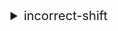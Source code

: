 <details>
<summary style='font-size: 20px;'>incorrect-shift</summary>
<div markdown='1'>

### Detect Results

| Detector | Impact | Confidence | Info |
|:---:|:---:|:---:|:---:|
| incorrect-shift | <span style='color:lightcoral'> High </span> | <span style='color:lightcoral'> High </span> | Bar.f() (test/detector/shift.sol#13-17) contains an incorrect shift operation: a = 8 >>' a (test/detector/shift.sol#15)
 |||


### Vulnerabiltiy in code:

```solidity
line 13:     function f() internal pure returns (uint a) {

```
 ---

 ```solidity
line 15:             a := sar(a, 8)

```
 ---

 When using shift operations in an assembly function, it is important to check for cases where the parameters are in the wrong order.

### Exploit scenario:


```solidity
contract C {
    function f() internal returns (uint a) {
        assembly {
            a := shr(a, 8)
        }
    }
}
```
`shr(a, 8)`: Shifts the bits of variable 'a' 8 positions to the right. In other words, it moves the value of 'a' 8 bits to the right.
`shr(8, a)`: Shifts the number 8 to the right by the number of bits in variable 'a'. This safely shifts 'a' to the right by 8 bits, regardless of its value.

`shl(a, 8)`: The variable a is being shifted. The result can vary depending on the value and bit length of a. If a has a sufficiently large value such that left-shifting it would exceed the bit length, unexpected values may occur.
`shl(8, a)`: The number 8 is a fixed value being used to perform the shift operation. Therefore, the result of the shift operation depends solely on the value of the variable a. Consequently, it's safe to perform an 8-bit left shift on a, regardless of its current value.

`sar(a, 8)`: This operation shifts the bits of variable `a` to the right, so the result depends on the current value of `a`.
`sar(8, a)`: This operation always performs a bitwise right shift by the constant value 8, regardless of the current value of variable `a`. Therefore, it provides predictable and consistent results.


### Recommendation:


In general, `sar(8, a)`, `shl(8, a)` and `shr(8, a)` can be more predictable and safer approaches. However, the choice of method may vary depending on the specific circumstances and the data being used. The decision should be made carefully, taking into account the requirements and goals of the program.
Furthermore, Solidity Yul code does not check for Overflow/Underflow, so you should write your code with these cases in mind and handle them appropriately.


### Reference:


- https://ethereum.stackexchange.com/questions/127538/right-shift-not-working-in-inline-assembly
- https://docs.soliditylang.org/en/v0.8.23/types.html#value-types:~:text=Before%20version%200.5.0%20a%20right%20shift%20x%20%3E%3E%20y%20for%20negative%20x%20was%20equivalent%20to%20the%20mathematical%20expression%20x%20/%202**y%20rounded%20towards%20zero%2C%20i.e.%2C%20right%20shifts%20used%20rounding%20up%20(towards%20zero)%20instead%20of%20rounding%20down%20(towards%20negative%20infinity).
- https://docs.soliditylang.org/en/v0.8.23/types.html#value-types:~:text=Overflow%20checks%20are%20never%20performed%20for%20shift%20operations%20as%20they%20are%20done%20for%20arithmetic%20operations.%20Instead%2C%20the%20result%20is%20always%20truncated.    
    

</details>

